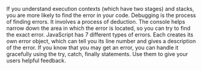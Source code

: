 If you understand execution contexts (which have two
stages) and stacks, you are more likely to find the error
in your code.
Debugging is the process of finding errors. It involves a
process of deduction.
The console helps narrow down the area in which the
error is located, so you can try to find the exact error.
JavaScript has 7 different types of errors. Each creates
its own error object, which can tell you its line number
and gives a description of the error.
If you know that you may get an error, you can handle
it gracefully using the try, catch, finally statements.
Use them to give your users helpful feedback. 